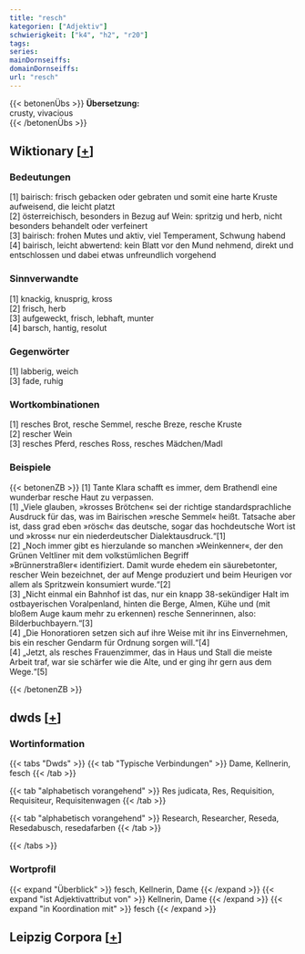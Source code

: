 ```yaml
---
title: "resch"
kategorien: ["Adjektiv"]
schwierigkeit: ["k4", "h2", "r20"]
tags:
series:
mainDornseiffs:
domainDornseiffs:
url: "resch"
---
```


{{< betonenÜbs >}}
**Übersetzung:**  
crusty, vivacious  
{{< /betonenÜbs >}}

## Wiktionary [[+](https://de.wiktionary.org/wiki/resch)]

### Bedeutungen
[1] bairisch: frisch gebacken oder gebraten und somit eine harte Kruste aufweisend, die leicht platzt  
[2] österreichisch, besonders in Bezug auf Wein: spritzig und herb, nicht besonders behandelt oder verfeinert  
[3] bairisch: frohen Mutes und aktiv, viel Temperament, Schwung habend  
[4] bairisch, leicht abwertend: kein Blatt vor den Mund nehmend, direkt und entschlossen und dabei etwas unfreundlich vorgehend  

### Sinnverwandte
[1] knackig, knusprig, kross  
[2] frisch, herb  
[3] aufgeweckt, frisch, lebhaft, munter  
[4] barsch, hantig, resolut  

### Gegenwörter
[1] labberig, weich  
[3] fade, ruhig  

### Wortkombinationen
[1] resches Brot, resche Semmel, resche Breze, resche Kruste  
[2] rescher Wein  
[3] resches Pferd, resches Ross, resches Mädchen/Madl  

### Beispiele
{{< betonenZB >}}
[1] Tante Klara schafft es immer, dem Brathendl eine wunderbar resche Haut zu verpassen.  
[1] „Viele glauben, »krosses Brötchen« sei der richtige standardsprachliche Ausdruck für das, was im Bairischen »resche Semmel« heißt. Tatsache aber ist, dass grad eben »rösch« das deutsche, sogar das hochdeutsche Wort ist und »kross« nur ein niederdeutscher Dialektausdruck.“[1]  
[2] „Noch immer gibt es hierzulande so manchen »Weinkenner«, der den Grünen Veltliner mit dem volkstümlichen Begriff »Brünnerstraßler« identifiziert. Damit wurde ehedem ein säurebetonter, rescher Wein bezeichnet, der auf Menge produziert und beim Heurigen vor allem als Spritzwein konsumiert wurde.“[2]  
[3] „Nicht einmal ein Bahnhof ist das, nur ein knapp 38-sekündiger Halt im ostbayerischen Voralpenland, hinten die Berge, Almen, Kühe und (mit bloßem Auge kaum mehr zu erkennen) resche Sennerinnen, also: Bilderbuchbayern.“[3]  
[4] „Die Honoratioren setzen sich auf ihre Weise mit ihr ins Einvernehmen, bis ein rescher Gendarm für Ordnung sorgen will.“[4]  
[4] „Jetzt, als resches Frauenzimmer, das in Haus und Stall die meiste Arbeit traf, war sie schärfer wie die Alte, und er ging ihr gern aus dem Wege.“[5]  

{{< /betonenZB >}}


## dwds [[+](https://www.dwds.de/wb/resch)]

### Wortinformation
{{< tabs "Dwds" >}}
{{< tab "Typische Verbindungen" >}}
Dame, Kellnerin, fesch
{{< /tab >}}

{{< tab "alphabetisch vorangehend" >}}
Res judicata, Res, Requisition, Requisiteur, Requisitenwagen
{{< /tab >}}

{{< tab "alphabetisch vorangehend" >}}
Research, Researcher, Reseda, Resedabusch, resedafarben
{{< /tab >}}

{{< /tabs >}}

### Wortprofil
{{< expand "Überblick" >}} fesch, Kellnerin, Dame {{< /expand >}}
{{< expand "ist Adjektivattribut von" >}} Kellnerin, Dame {{< /expand >}}
{{< expand "in Koordination mit" >}} fesch {{< /expand >}}

## Leipzig Corpora [[+](https://corpora.uni-leipzig.de/en/res?word=resch&corpusId=deu_newscrawl-public_2018)]

